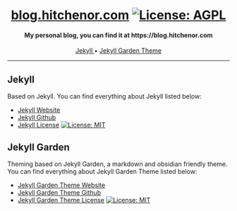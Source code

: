 <h1 align="center">
  <br>
  <a href="https://github.com/dhitchenor/blog.hitchenor.com">blog.hitchenor.com</a>
  <a href="https://opensource.org/license/agpl-v3"><img alt="License: AGPL" src="https://img.shields.io/badge/License-AGPL-green.svg"></a>
</h1>

<h4 align="center">My personal blog, you can find it at https://blog.hitchenor.com</h4>

<p align="center">
  <a href="#jekyll">Jekyll </a> •
  <a href="#jekyll-garden">Jekyll Garden Theme </a>
</p>

---

## Jekyll
Based on Jekyll. You can find everything about Jekyll listed below:
- [Jekyll Website](https://jekyllrb.com/ "Jekyll Website")
- [Jekyll Github](https://github.com/jekyll/jekyll "Jekyll Github")
- [Jekyll License](https://github.com/jekyll/jekyll/blob/master/LICENSE "Jekyll License") <a href="https://opensource.org/license/MIT"><img alt="License: MIT" src="https://img.shields.io/badge/License-MIT-green.svg"></a>

## Jekyll Garden
Theming based on Jekyll Garden, a markdown and obsidian friendly theme. You can find everything about Jekyll Garden Theme listed below:
- [Jekyll Garden Theme Website](https://jekyll-garden.github.io/ "Jekyll Garden Theme Homepage")
- [Jekyll Garden Theme Github](https://github.com/Jekyll-Garden/jekyll-garden.github.io "Jekyll Garden Theme Github")
- [Jekyll Garden Theme License](https://github.com/Jekyll-Garden/jekyll-garden.github.io/blob/main/LICENSE "Jekyll Garden Theme License") <a href="https://opensource.org/license/MIT"><img alt="License: MIT" src="https://img.shields.io/badge/License-MIT-green.svg"></a>
